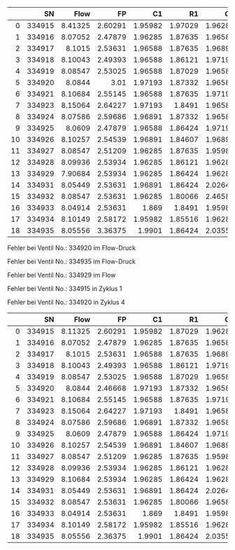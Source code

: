 |    |     SN |    Flow |      FP |      C1 |      R1 |      C2 |      R2 |      C3 |      R3 |      C4 |      R4 |      C5 |      R5 |      C6 |      R6 |      C7 |      R7 |
|---:|-------:|--------:|--------:|--------:|--------:|--------:|--------:|--------:|--------:|--------:|--------:|--------:|--------:|--------:|--------:|--------:|--------:|
|  0 | 334915 | 8.41325 | 2.60291 | 1.95982 | 1.97029 | 1.96285 | 1.86424 | 1.96285 | 1.87029 | 1.96285 | 1.86727 | 1.96588 | 1.86727 | 1.96588 | 1.87332 | 1.96891 | 1.86727 |
|  1 | 334916 | 8.07052 | 2.47879 | 1.96285 | 1.87635 | 1.96588 | 1.8824  | 2.01129 | 1.86727 | 1.96891 | 1.87332 | 1.96588 | 1.87029 | 1.96891 | 1.87938 | 1.96588 | 1.86121 |
|  2 | 334917 | 8.1015  | 2.53631 | 1.96588 | 1.87635 | 1.96891 | 1.87029 | 1.96891 | 1.87332 | 1.96588 | 1.87029 | 1.96588 | 1.86424 | 1.96891 | 1.86121 | 1.96891 | 1.86424 |
|  3 | 334918 | 8.10043 | 2.49393 | 1.96588 | 1.86121 | 1.97193 | 1.85213 | 1.96891 | 1.86121 | 1.96891 | 1.86424 | 1.96891 | 1.86121 | 1.96588 | 1.85818 | 1.97193 | 1.8491  |
|  4 | 334919 | 8.08547 | 2.53025 | 1.96588 | 1.87029 | 1.96588 | 1.87332 | 1.96891 | 1.87332 | 1.96588 | 1.87332 | 1.96588 | 1.87029 | 1.96891 | 1.87635 | 1.96891 | 1.87635 |
|  5 | 334920 | 8.0844  | 3.01    | 1.97193 | 1.87332 | 1.96588 | 1.88543 | 1.96891 | 1.87635 | 1.97193 | 2.17635 | 1.96891 | 1.87635 | 1.96891 | 1.87938 | 1.96588 | 1.85516 |
|  6 | 334921 | 8.10684 | 2.55145 | 1.96588 | 1.87635 | 1.97193 | 1.8824  | 1.96891 | 1.87938 | 2.0234  | 1.87635 | 1.96891 | 1.8824  | 1.97193 | 1.8824  | 1.96588 | 1.8824  |
|  7 | 334923 | 8.15064 | 2.64227 | 1.97193 | 1.8491  | 1.96588 | 1.84607 | 1.87809 | 1.84607 | 1.96891 | 1.84607 | 1.96588 | 1.8491  | 1.96891 | 1.8491  | 1.96891 | 1.85213 |
|  8 | 334924 | 8.07586 | 2.59686 | 1.96891 | 1.87332 | 1.96588 | 1.86424 | 1.97193 | 1.86727 | 1.97193 | 1.87029 | 1.97193 | 1.86727 | 1.97193 | 1.86727 | 1.96891 | 1.86727 |
|  9 | 334925 | 8.0609  | 2.47879 | 1.96588 | 1.86424 | 1.97193 | 1.86727 | 1.96588 | 1.86727 | 1.96891 | 1.86424 | 1.96588 | 1.86424 | 1.96891 | 1.86121 | 1.96588 | 1.86121 |
| 10 | 334926 | 8.10257 | 2.54539 | 1.96891 | 1.84607 | 1.96891 | 1.85213 | 1.96588 | 1.83397 | 1.96891 | 1.82791 | 1.96588 | 1.82488 | 1.96285 | 1.81883 | 1.96285 | 1.8158  |
| 11 | 334927 | 8.08547 | 2.51209 | 1.96285 | 1.87635 | 1.95982 | 1.87332 | 1.95982 | 1.87635 | 1.96285 | 1.87332 | 1.96285 | 1.87029 | 1.95982 | 1.87332 | 1.96588 | 1.87029 |
| 12 | 334928 | 8.09936 | 2.53934 | 1.96285 | 1.86121 | 1.96285 | 1.86727 | 1.96285 | 1.86727 | 1.96588 | 1.86424 | 1.95982 | 1.86727 | 1.96285 | 1.86727 | 1.96285 | 1.86727 |
| 13 | 334929 | 7.90684 | 2.53934 | 1.96285 | 1.86424 | 1.96285 | 1.8491  | 1.96285 | 1.8491  | 1.95982 | 1.84305 | 1.96285 | 1.84002 | 1.96285 | 1.83397 | 1.95982 | 1.83397 |
| 14 | 334931 | 8.05449 | 2.53631 | 1.96891 | 1.86424 | 2.02643 | 1.86121 | 1.88414 | 1.85818 | 1.90533 | 1.85516 | 1.869   | 1.85516 | 1.97799 | 1.85516 | 1.89625 | 1.85213 |
| 15 | 334932 | 8.08547 | 2.53631 | 1.96285 | 1.80066 | 2.46588 | 1.80672 | 1.86295 | 1.86121 | 1.9568  | 1.79764 | 1.96588 | 1.78855 | 1.95982 | 1.78553 | 1.96285 | 1.78855 |
| 16 | 334933 | 8.04914 | 2.53631 | 1.869   | 1.8491  | 1.95982 | 1.81277 | 1.95982 | 1.80672 | 1.86598 | 1.80672 | 1.96285 | 1.80369 | 1.96588 | 1.80066 | 1.96285 | 1.80369 |
| 17 | 334934 | 8.10149 | 2.58172 | 1.95982 | 1.85516 | 1.96285 | 1.85516 | 1.96285 | 1.85516 | 1.96285 | 1.85516 | 1.95982 | 1.85516 | 1.96285 | 1.85818 | 1.96285 | 1.86121 |
| 18 | 334935 | 8.05556 | 3.36375 | 1.9901  | 1.86424 | 2.03551 | 1.85818 | 1.9901  | 1.86121 | 1.869   | 1.86424 | 1.95982 | 1.85213 | 1.87506 | 1.85516 | 2.00826 | 1.8491  |

Fehler bei Ventil No.: 334920 im Flow-Druck

Fehler bei Ventil No.: 334935 im Flow-Druck

Fehler bei Ventil No.: 334929 im Flow

Fehler bei Ventil No.: 334915 in Zyklus 1

Fehler bei Ventil No.: 334920 in Zyklus 4

|    |     SN |    Flow |      FP |      C1 |      R1 |      C2 |      R2 |      C3 |      R3 |      C4 |      R4 |      C5 |      R5 |      C6 |      R6 |      C7 |      R7 |
|---:|-------:|--------:|--------:|--------:|--------:|--------:|--------:|--------:|--------:|--------:|--------:|--------:|--------:|--------:|--------:|--------:|--------:|
|  0 | 334915 | 8.11325 | 2.60291 | 1.95982 | 1.87029 | 1.96285 | 1.86424 | 1.96285 | 1.87029 | 1.96285 | 1.86727 | 1.96588 | 1.86727 | 1.96588 | 1.87332 | 1.96891 | 1.86727 |
|  1 | 334916 | 8.07052 | 2.47879 | 1.96285 | 1.87635 | 1.96588 | 1.8824  | 2.01129 | 1.86727 | 1.96891 | 1.87332 | 1.96588 | 1.87029 | 1.96891 | 1.87938 | 1.96588 | 1.86121 |
|  2 | 334917 | 8.1015  | 2.53631 | 1.96588 | 1.87635 | 1.96891 | 1.87029 | 1.96891 | 1.87332 | 1.96588 | 1.87029 | 1.96588 | 1.86424 | 1.96891 | 1.86121 | 1.96891 | 1.86424 |
|  3 | 334918 | 8.10043 | 2.49393 | 1.96588 | 1.86121 | 1.97193 | 1.85213 | 1.96891 | 1.86121 | 1.96891 | 1.86424 | 1.96891 | 1.86121 | 1.96588 | 1.85818 | 1.97193 | 1.8491  |
|  4 | 334919 | 8.08547 | 2.53025 | 1.96588 | 1.87029 | 1.96588 | 1.87332 | 1.96891 | 1.87332 | 1.96588 | 1.87332 | 1.96588 | 1.87029 | 1.96891 | 1.87635 | 1.96891 | 1.87635 |
|  5 | 334920 | 8.0844  | 2.46668 | 1.97193 | 1.87332 | 1.96588 | 1.88543 | 1.96891 | 1.87635 | 1.97193 | 1.87635 | 1.96891 | 1.87635 | 1.96891 | 1.87938 | 1.96588 | 1.85516 |
|  6 | 334921 | 8.10684 | 2.55145 | 1.96588 | 1.87635 | 1.97193 | 1.8824  | 1.96891 | 1.87938 | 2.0234  | 1.87635 | 1.96891 | 1.8824  | 1.97193 | 1.8824  | 1.96588 | 1.8824  |
|  7 | 334923 | 8.15064 | 2.64227 | 1.97193 | 1.8491  | 1.96588 | 1.84607 | 1.87809 | 1.84607 | 1.96891 | 1.84607 | 1.96588 | 1.8491  | 1.96891 | 1.8491  | 1.96891 | 1.85213 |
|  8 | 334924 | 8.07586 | 2.59686 | 1.96891 | 1.87332 | 1.96588 | 1.86424 | 1.97193 | 1.86727 | 1.97193 | 1.87029 | 1.97193 | 1.86727 | 1.97193 | 1.86727 | 1.96891 | 1.86727 |
|  9 | 334925 | 8.0609  | 2.47879 | 1.96588 | 1.86424 | 1.97193 | 1.86727 | 1.96588 | 1.86727 | 1.96891 | 1.86424 | 1.96588 | 1.86424 | 1.96891 | 1.86121 | 1.96588 | 1.86121 |
| 10 | 334926 | 8.10257 | 2.54539 | 1.96891 | 1.84607 | 1.96891 | 1.85213 | 1.96588 | 1.83397 | 1.96891 | 1.82791 | 1.96588 | 1.82488 | 1.96285 | 1.81883 | 1.96285 | 1.8158  |
| 11 | 334927 | 8.08547 | 2.51209 | 1.96285 | 1.87635 | 1.95982 | 1.87332 | 1.95982 | 1.87635 | 1.96285 | 1.87332 | 1.96285 | 1.87029 | 1.95982 | 1.87332 | 1.96588 | 1.87029 |
| 12 | 334928 | 8.09936 | 2.53934 | 1.96285 | 1.86121 | 1.96285 | 1.86727 | 1.96285 | 1.86727 | 1.96588 | 1.86424 | 1.95982 | 1.86727 | 1.96285 | 1.86727 | 1.96285 | 1.86727 |
| 13 | 334929 | 8.10684 | 2.53934 | 1.96285 | 1.86424 | 1.96285 | 1.8491  | 1.96285 | 1.8491  | 1.95982 | 1.84305 | 1.96285 | 1.84002 | 1.96285 | 1.83397 | 1.95982 | 1.83397 |
| 14 | 334931 | 8.05449 | 2.53631 | 1.96891 | 1.86424 | 2.02643 | 1.86121 | 1.88414 | 1.85818 | 1.90533 | 1.85516 | 1.869   | 1.85516 | 1.97799 | 1.85516 | 1.89625 | 1.85213 |
| 15 | 334932 | 8.08547 | 2.53631 | 1.96285 | 1.80066 | 1.96588 | 1.80672 | 1.86295 | 1.86121 | 1.9568  | 1.79764 | 1.96588 | 1.78855 | 1.95982 | 1.78553 | 1.96285 | 1.78855 |
| 16 | 334933 | 8.04914 | 2.53631 | 1.869   | 1.8491  | 1.95982 | 1.81277 | 1.95982 | 1.80672 | 1.86598 | 1.80672 | 1.96285 | 1.80369 | 1.96588 | 1.80066 | 1.96285 | 1.80369 |
| 17 | 334934 | 8.10149 | 2.58172 | 1.95982 | 1.85516 | 1.96285 | 1.85516 | 1.96285 | 1.85516 | 1.96285 | 1.85516 | 1.95982 | 1.85516 | 1.96285 | 1.85818 | 1.96285 | 1.86121 |
| 18 | 334935 | 8.05556 | 2.36375 | 1.9901  | 1.86424 | 2.03551 | 1.85818 | 1.9901  | 1.86121 | 1.869   | 1.86424 | 1.95982 | 1.85213 | 1.87506 | 1.85516 | 2.00826 | 1.8491  |

